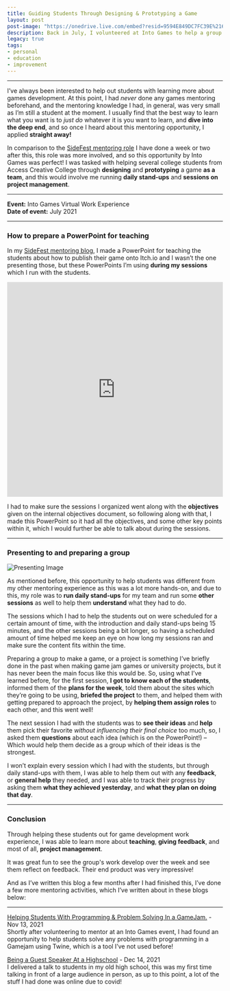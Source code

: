 ```yaml
---
title: Guiding Students Through Designing & Prototyping a Game
layout: post
post-image: "https://onedrive.live.com/embed?resid=9594E849DC7FC39E%2161080&authkey=%21ACwjn5nGL3XciW0&width=1920&height=1634"
description: Back in July, I volunteered at Into Games to help a group of students with project management for designing and prototyping a mining game loop. This was my first ever mentoring experience.
legacy: true
tags:
- personal
- education
- improvement
---
```


---

I’ve always been interested to help out students with learning more about games development.
At this point, I had *never* done any games mentoring beforehand, and the mentoring knowledge I had, in general, was very small as I’m still a student at the moment. I usually find that the best way to learn what you want is to *just do* whatever it is you want to learn, and **dive into the deep end**, and so once I heard about this mentoring opportunity, I applied **straight away!**

In comparison to the [SideFest mentoring role](/blog/helping-students-with-a-gamejam/) I have done a week or two after this, this role was more involved, and so this opportunity by Into Games was perfect! I was tasked with helping several college students from Access Creative College through **designing** and **prototyping** a game **as a team**, and this would involve me running **daily stand-ups** and **sessions on project management**.

---

**Event:** Into Games Virtual Work Experience  
**Date of event:** July 2021

---

### How to prepare a PowerPoint for teaching

In my [SideFest mentoring blog](/blog/helping-students-with-a-gamejam/), I made a PowerPoint for teaching the students about how to publish their game onto Itch.io and I wasn’t the one presenting those, but these PowerPoints I’m using **during my sessions** which I run with the students.
<iframe src="https://onedrive.live.com/embed?cid=9594E849DC7FC39E&amp;resid=9594E849DC7FC39E%2156792&amp;authkey=AFdKFj89onXb39I&amp;em=2&amp;wdAr=1.7777777777777777" width="100%" height="500px" frameborder="0">This is an embedded <a target="_blank" href="https://office.com">Microsoft Office</a> presentation, powered by <a target="_blank" href="https://office.com/webapps">Office</a>.</iframe>

I had to make sure the sessions I organized went along with the **objectives** given on the internal objectives document, so following along with that, I made this PowerPoint so it had all the objectives, and some other key points within it, which I would further be able to talk about during the sessions.

---

### Presenting to and preparing a group

![Presenting Image](https://onedrive.live.com/embed?resid=9594E849DC7FC39E%2161081&authkey=%21APUH9L0mmZX6nF4&width=1600&height=645)

As mentioned before, this opportunity to help students was different from my other mentoring experience as this was a lot more hands-on, and due to this, my role was to **run daily stand-ups** for my team and run some **other sessions** as well to help them **understand** what they had to do.

The sessions which I had to help the students out on were scheduled for a certain amount of time, with the introduction and daily stand-ups being 15 minutes, and the other sessions being a bit longer, so having a scheduled amount of time helped me keep an eye on how long my sessions ran and make sure the content fits within the time.

Preparing a group to make a game, or a project is something I’ve briefly done in the past when making game jam games or university projects, but it has never been the main focus like this would be.
So, using what I’ve learned before, for the first session, **I got to know each of the students**, informed them of the **plans for the week**, told them about the sites which they’re going to be using, **briefed the project** to them, and helped them with getting prepared to approach the project, by **helping them assign roles** to each other, and this went well!

The next session I had with the students was to **see their ideas** and **help** them pick their favorite *without influencing their final choice* too much, so, I asked them **questions** about each idea (which is on the PowerPoint!) – Which would help them decide as a group which of their ideas is the strongest.

I won’t explain every session which I had with the students, but through daily stand-ups with them, I was able to help them out with any **feedback**, or **general help** they needed, and I was able to track their progress by asking them **what they achieved yesterday**, and **what they plan on doing that day**.

---

### Conclusion

Through helping these students out for game development work experience, I was able to learn more about **teaching**, **giving feedback**, and most of all, **project management**.

It was great fun to see the group's work develop over the week and see them reflect on feedback.
Their end product was very impressive!

And as I’ve written this blog a few months after I had finished this, I’ve done a few more mentoring activities, which I’ve written about in these blogs below:

---

[Helping Students With Programming & Problem Solving In a GameJam.](/blog/helping-students-with-a-gamejam/) - Nov 13, 2021  
Shortly after volunteering to mentor at an Into Games event, I had found an opportunity to help students solve any problems with programming in a Gamejam using Twine, which is a tool I’ve not used before!

[Being a Guest Speaker At a Highschool](/blog/i-gave-a-talk-in-person-for-the-first-time) - Dec 14, 2021  
I delivered a talk to students in my old high school, this was my first time talking in front of a large audience in person, as up to this point, a lot of the stuff I had done was online due to covid!